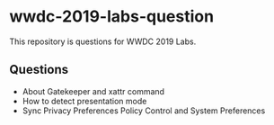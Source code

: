 # wwdc-2019-labs-question

This repository is questions for WWDC 2019 Labs.

## Questions

* About Gatekeeper and xattr command
* How to detect presentation mode
* Sync Privacy Preferences Policy Control and System Preferences
